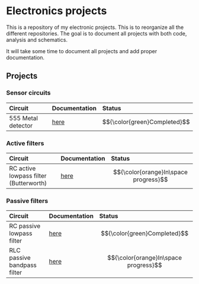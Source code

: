 # Electronics projects

This is a repository of my electronic projects. This is to reorganize all the different repositories. The goal is to document all projects 
with both code, analysis and schematics. 

It will take some time to document all projects and add proper documentation.

## Projects

### Sensor circuits
| Circuit | Documentation | Status |
| :--- | :--- | :--- |
| 555 Metal detector | [here](555_metal_detector/README.md) | $${\color{green}Completed}$$ |

### Active filters
| Circuit | Documentation | Status |
| :--- | :--- | :--- |
| RC active lowpass filter (Butterworth) | [here](rc_active_lowpass_filter/README.md) | $${\color{orange}In\space progress}$$ |

### Passive filters
| Circuit | Documentation | Status |
| :--- | :--- | :--- |
| RC passive lowpass filter | [here](rc_passive_lowpass_filter/README.md) | $${\color{green}Completed}$$ |
| RLC passive bandpass filter | [here](rlc_passive_bandpass_filter/README.md) | $${\color{orange}In\space progress}$$ |
